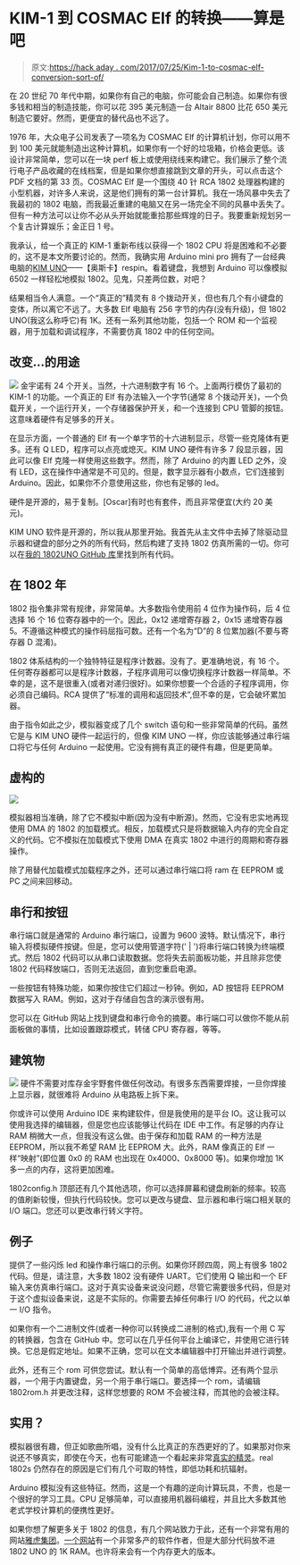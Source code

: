 # KIM-1 到 COSMAC Elf 的转换——算是吧

> 原文:[https://hack aday . com/2017/07/25/Kim-1-to-cosmac-elf-conversion-sort-of/](https://hackaday.com/2017/07/25/kim-1-to-cosmac-elf-conversion-sort-of/)

在 20 世纪 70 年代中期，如果你有自己的电脑，你可能会自己制造。如果你有很多钱和相当的制造技能，你可以花 395 美元制造一台 Altair 8800 比花 650 美元制造它要好。然而，更便宜的替代品也不远了。

1976 年，大众电子公司发表了一项名为 COSMAC Elf 的计算机计划，你可以用不到 100 美元就能制造出这种计算机，如果你有一个好的垃圾箱，价格会更低。该设计非常简单，您可以在一块 perf 板上或使用绕线来构建它。我们展示了整个流行电子产品收藏的在线档案，但是如果你想直接跳到文章的开头，可以点击这个 PDF 文档的第 33 页。COSMAC Elf 是一个围绕 40 针 RCA 1802 处理器构建的小型机器，对许多人来说，这是他们拥有的第一台计算机。我在一场风暴中失去了我最初的 1802 电脑，而我最近重建的电脑又在另一场完全不同的风暴中丢失了。但有一种方法可以让你不必从头开始就能重拾那些辉煌的日子。我要重新规划另一个复古计算娱乐；金正日 1 号。

我承认，给一个真正的 KIM-1 重新布线以获得一个 1802 CPU 将是困难和不必要的，这不是本文所要讨论的。然而，我确实用 Arduino mini pro 拥有了一台经典电脑的[KIM UNO](https://hackaday.com/2014/11/07/the-kim-1-computer-minified/)——【奥斯卡】respin。看着键盘，我想到 Arduino 可以像模拟 6502 一样轻松地模拟 1802。见鬼，只差两位数，对吧？

结果相当令人满意。一个“真正的”精灵有 8 个拨动开关，但也有几个有小键盘的变体，所以离它不远了。大多数 Elf 电脑有 256 字节的内存(没有升级)，但 1802 UNO(我这么称呼它)有 1K。还有一系列其他功能，包括一个 ROM 和一个监视器，用于加载和调试程序，不需要仿真 1802 中的任何空间。

## 改变…的用途

[![](../Images/727e591abc5beb6064b03bf199bfc5c6.png)](https://hackaday.com/wp-content/uploads/2014/11/kimpossible.png) 金宇诺有 24 个开关。当然，十六进制数字有 16 个。上面两行模仿了最初的 KIM-1 的功能。一个真正的 Elf 有办法输入一个字节(通常 8 个拨动开关)，一个负载开关，一个运行开关，一个存储器保护开关，和一个连接到 CPU 管脚的按钮。这意味着硬件有足够多的开关。

在显示方面，一个普通的 Elf 有一个单字节的十六进制显示，尽管一些克隆体有更多。还有 Q LED，程序可以点亮或熄灭。KIM UNO 硬件有许多 7 段显示器，因此可以像 Elf 克隆一样使用这些数字。然而，除了 Arduino 的内置 LED 之外，没有 LED，这在操作中通常是不可见的。但是，数字显示器有小数点，它们连接到 Arduino。因此，如果你不介意使用这些，你也有足够的 led。

硬件是开源的，易于复制。[Oscar]有时也有套件，而且非常便宜(大约 20 美元)。

KIM UNO 软件是开源的，所以我从那里开始。我首先从主文件中去掉了除驱动显示器和键盘的部分之外的所有代码，然后构建了支持 1802 仿真所需的一切。你可以在[我的 1802UNO GitHub 库](https://github.com/wd5gnr/1802UNO)里找到所有代码。

## 在 1802 年

1802 指令集非常有规律，非常简单。大多数指令使用前 4 位作为操作码，后 4 位选择 16 个 16 位寄存器中的一个。因此，0x12 递增寄存器 2，0x15 递增寄存器 5。不遵循这种模式的操作码屈指可数。还有一个名为“D”的 8 位累加器(不要与寄存器 D 混淆)。

1802 体系结构的一个独特特征是程序计数器。没有了。更准确地说，有 16 个。任何寄存器都可以是程序计数器，子程序调用可以像切换程序计数器一样简单。不幸的是，这不是很重入(或者对递归很好)。如果你想要一个合适的子程序调用，你必须自己编码。RCA 提供了“标准的调用和返回技术”,但不幸的是，它会破坏累加器。

由于指令如此之少，模拟器变成了几个 switch 语句和一些非常简单的代码。虽然它是与 KIM UNO 硬件一起运行的，但像 KIM UNO 一样，你应该能够通过串行端口将它与任何 Arduino 一起使用。它没有拥有真正的硬件有趣，但是更简单。

## 虚构的

![](../Images/590d2fd349a838c340b908cba6b48afb.png)

模拟器相当准确，除了它不模拟中断(因为没有中断源)。然而，它没有忠实地再现使用 DMA 的 1802 的加载模式。相反，加载模式只是将数据输入内存的完全自定义的代码。它不模拟在加载模式下使用 DMA 在真实 1802 中进行的周期和寄存器操作。

除了用替代加载模式加载程序之外，还可以通过串行端口将 ram 在 EEPROM 或 PC 之间来回移动。

## 串行和按钮

串行端口就是通常的 Arduino 串行端口，设置为 9600 波特。默认情况下，串行输入将模拟硬件按键。但是，您可以使用管道字符(' | ')将串行端口转换为终端模式。然后 1802 代码可以从串口读取数据。您将失去前面板功能，并且除非您使 1802 代码释放端口，否则无法返回，直到您重启电源。

一些按钮有特殊功能，如果你按住它们超过一秒钟。例如，AD 按钮将 EEPROM 数据写入 RAM。例如，这对于存储自包含的演示很有用。

您可以在 GitHub 网站上找到键盘和串行命令的摘要。串行端口可以做你不能从前面板做的事情，比如设置跟踪模式，转储 CPU 寄存器，等等。

## 建筑物

[![](../Images/d1a9d7302a5940ceb484689104db600d.png)](https://hackaday.com/wp-content/uploads/2017/07/pcb.png) 硬件不需要对库存金宇野套件做任何改动。有很多东西需要焊接，一旦你焊接上显示器，就很难将 Arduino 从电路板上拆下来。

你或许可以使用 Arduino IDE 来构建软件，但是我使用的是平台 IO。这让我可以使用我选择的编辑器，但是您也应该能够让代码在 IDE 中工作。有足够的内存让 RAM 稍微大一点，但我没有这么做。由于保存和加载 RAM 的一种方法是 EEPROM，所以我不希望 RAM 比 EEPROM 大。此外，RAM 像真正的 Elf 一样“映射”(即位置 0x0 的 RAM 也出现在 0x4000、0x8000 等)。如果你增加 1K 多一点的内存，这将更加困难。

1802config.h 顶部还有几个其他选项，你可以选择屏幕和键盘刷新的频率。较高的值刷新较慢，但执行代码较快。您可以更改与键盘、显示器和串行端口相关联的 I/O 端口。您还可以更改串行转义字符。

## 例子

提供了一些闪烁 led 和操作串行端口的示例。如果你环顾四周，网上有很多 1802 代码。但是，请注意，大多数 1802 没有硬件 UART。它们使用 Q 输出和一个 EF 输入来仿真串行端口。这对于真实设备来说没问题，尽管它需要很多代码，但是对于这个虚拟设备来说，这是不实际的。你需要去掉任何串行 I/O 的代码，代之以单一 I/O 指令。

如果你有一个二进制文件(或者一种你可以转换成二进制的格式),我有一个用 C 写的转换器，包含在 GitHub 中。您可以在几乎任何平台上编译它，并使用它进行转换。它总是假定地址。如果不正确，您可以在文本编辑器中打开输出并进行调整。

此外，还有三个 rom 可供您尝试。默认有一个简单的高低博弈。还有两个显示器，一个用于内置键盘，另一个用于串行端口。要选择一个 rom，请编辑 1802rom.h 并更改注释，这样您想要的 ROM 不会被注释，而其他的会被注释。

## 实用？

模拟器很有趣，但正如歌曲所唱，没有什么比真正的东西更好的了。如果那对你来说还不够真实，即使在今天，也有可能建造一个看起来非常[真实的精灵](https://hackaday.com/2017/03/06/vintage-cosmac-elf-is-pretty-close-to-original/)。real 1802s 仍然存在的原因是它们有几个可取的特性，即低功耗和抗辐射。

Arduino 模拟没有这些特征。然而，这是一个有趣的逆向计算玩具，不贵，也是一个很好的学习工具。CPU 足够简单，可以直接用机器码编程，并且比大多数其他老式学校计算机的便携性更好。

如果你想了解更多关于 1802 的信息，有几个网站致力于此，还有一个非常有用的网站[雅虎集团](https://groups.yahoo.com/neo/groups/cosmacelf/info)。[一个网站](http://www.elf-emulation.com/)有一个非常多产的软件作者，但是大部分代码放不进 1802 UNO 的 1K RAM。也许将来会有一个内存更大的版本。